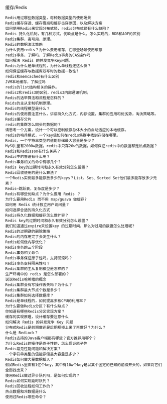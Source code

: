 缓存/Redis

    Redis用过哪些数据类型，每种数据类型的使用场景
    Redis缓存穿透、缓存雪崩和缓存击穿原因，以及解决方案
    如何使用Redis来实现分布式锁，redis分布式锁有什么缺陷？
    Redis 持久化机制，有几种方式，优缺点是什么，怎么实现的，RDB和AOF的区别
    Redis集群，高可用，原理。
    Redis的数据淘汰策略
    为什么要用redis？为什么要用缓存，在哪些场景使用缓存
    redis事务，了解吗，了解Redis事务的CAS操作吗
    如何解决 Redis 的并发竞争Key问题。
    Redis为什么是单线程的，为什么单线程还这么快？
    如何保证缓存与数据库双写时的数据一致性?
    redis和memcached有什么区别
    JVM本地缓存，了解过吗
    redis的list结构相关的操作。
    redis2和redis3的区别，redis3内部通讯机制。
    Redis的选举算法和流程是怎样的？
    Reids的主从复制机制原理。
    Redis的线程模型是什么？
    Redis的使用要注意什么，讲讲持久化方式，内存设置，集群的应用和优劣势，淘汰策略等。
    Redis缓存分片
    redis的集群怎么同步的数据的？
    请思考一个方案，设计一个可以控制缓存总体大小的自动适应的本地缓存。
    redis的哨兵模式，一个key值如何在redis集群中找到存储在哪里。
    Redis，一个字符串类型的值能存储最大容量是多少？
    MySQL里有2000w数据，redis中只存20w的数据，如何保证redis中的数据都是热点数据？
    Redis和Redisson有什么关系？
    Redis中的管道有什么用？
    Redis事务相关的命令有哪几个？
    Redis key的过期时间和永久有效分别怎么设置？
    Redis回收使用的是什么算法？
    一个Redis实例最多能存放多少的keys？List、Set、Sorted Set他们最多能存放多少元素？
    Redis—跳跃表，复杂度是多少？
    Redis有哪些优缺点？为什么要用 Redis ？
    为什么要用Redis 而不用 map/guava 做缓存?
    如何用 Redis 统计独立用户访问量？
    如何选择合适的持久化方式
    Redis持久化数据和缓存怎么做扩容？
    Redis key的过期时间和永久有效分别怎么设置？
    我们知道通过expire来设置key 的过期时间，那么对过期的数据怎么处理呢?
    Redis的过期键的删除策略
    Redis的内存用完了会发生什么？
    Redis如何做内存优化？
    Redis事务的三个阶段
    Redis事务相关命令
    Redis事务保证原子性吗，支持回滚吗？
    Redis事务支持隔离性吗？
    Redis集群的主从复制模型是怎样的？
    生产环境中的 redis 是怎么部署的？
    说说Redis哈希槽的概念
    Redis集群会有写操作丢失吗？为什么？
    Redis集群最大节点个数是多少？
    Redis集群如何选择数据库？
    Redis是单线程的，如何提高多核CPU的利用率？
    为什么要做Redis分区？有什么缺点？
    你知道有哪些Redis分区实现方案？
    缓存的实现原理，设计缓存要注意什么
    如何解决 Redis 的并发竞争 Key 问题
    分布式Redis是前期做还是后期规模上来了再做好？为什么？
    什么是 RedLock？
    Redis支持的Java客户端都有哪些？官方推荐用哪个？
    为什么Redis的操作是原子性的，怎么保证原子性
    Redis常见性能问题和解决方案？
    一个字符串类型的值能存储最大容量是多少？
    Redis如何做大量数据插入？
    假如Redis里面有1亿个key，其中有10w个key是以某个固定的已知的前缀开头的，如果将它们全部找出来？
    使用Redis做过异步队列吗，是如何实现的？
    Redis如何实现延时队列？
    Redis回收进程如何工作的？
    热点数据和冷数据是什么
    使用过Redis哪些命令？